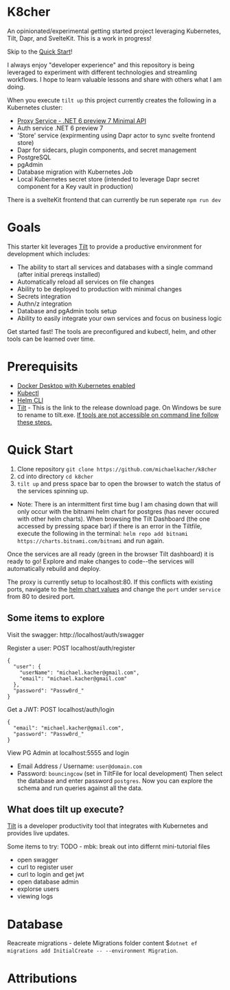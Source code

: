 # K8cher
An opinionated/experimental getting started project leveraging Kubernetes, Tilt, Dapr, and SvelteKit. This is a work in progress!

Skip to the [Quick Start](#quick-start)!

I always enjoy "developer experience" and this repository is being leveraged to experiment with different technologies and streamling workflows. I hope to learn valuable lessons and share with others what I am doing. 

When you execute `tilt up` this project currently creates the following in a Kubernetes cluster:
* [Proxy Service - .NET 6 preview 7 Minimal API](./src/k8cher.proxy/README.md)
* Auth service .NET 6 preview 7
* 'Store' service (expirmenting using Dapr actor to sync svelte frontend store)
* Dapr for sidecars, plugin components, and secret management
* PostgreSQL
* pgAdmin
* Database migration with Kubernetes Job
* Local Kubernetes secret store (intended to leverage Dapr secret component for a Key vault in production)

There is a svelteKit frontend that can currently be run seperate `npm run dev`

# Goals
This starter kit leverages [Tilt](https://tilt.dev/) to provide a productive environment for development which includes:
* The ability to start all services and databases with a single command (after initial prereqs installed)
* Automatically reload all services on file changes
* Ability to be deployed to production with minimal changes
* Secrets integration
* Authn/z integration
* Database and pgAdmin tools setup
* Ability to easily integrate your own services and focus on business logic

Get started fast! The tools are preconfigured and kubectl, helm, and other tools can be learned over time.

# Prerequisits
* [Docker Desktop with Kubernetes enabled](https://docs.docker.com/desktop/)
* [Kubectl](https://kubernetes.io/docs/tasks/tools/)
* [Helm CLI](https://helm.sh/docs/intro/install/)
* [Tilt](https://github.com/tilt-dev/tilt/releases) - This is the link to the release download page. On Windows be sure to rename to tilt.exe. [If tools are not accessible on command line follow these steps.](./docs/setup-path.md)


# Quick Start
1) Clone repository `git clone https://github.com/michaelkacher/k8cher`
2) cd into directory `cd k8cher`
3) `tilt up` and press space bar to open the browser to watch the status of the services spinning up.
* Note: There is an intermittent first time bug I am chasing down that will only occur with the bitnami helm chart for postgres (has never occured with other helm charts). When browsing the Tilt Dashboard (the one accessed by pressing space bar) if there is an error in the Tiltfile, execute the following in the terminal: `helm repo add bitnami https://charts.bitnami.com/bitnami` and run again. 

Once the services are all ready (green in the browser Tilt dashboard) it is ready to go! Explore and make changes to code--the services will automatically rebuild and deploy.

The proxy is currently setup to localhost:80. If this conflicts with existing ports, navigate to the [helm chart values](./src/k8cher.proxy/values.yaml) and change the `port` under `service` from 80 to desired port.

## Some items to explore
Visit the swagger: http://localhost/auth/swagger


Register a user: POST localhost/auth/register
```
{
  "user": {
    "userName": "michael.kacher@gmail.com",
    "email": "michael.kacher@gmail.com"
  },
  "password": "Passw0rd_"
}
```

Get a JWT: POST localhost/auth/login
```
{
  "email": "michael.kacher@gmail.com",
  "password": "Passw0rd_"
}
```

View PG Admin at localhost:5555 and login
* Email Address / Username: `user@domain.com`
* Password: `bouncingcow` (set in TiltFile for local development)
Then select the database and enter password `postgres`. Now you can explore the schema and run queries against all the data.


## What does tilt up execute?
[Tilt](https://tilt.dev/) is a developer productivity tool that integrates with Kubernetes and provides live updates.

Some items to try:
TODO - mbk: break out into differnt mini-tutorial files
* open swagger
* curl to register user
* curl to login and get jwt
* open database admin
* explorse users
* viewing logs


# Database 


Reacreate migrations - delete Migrations folder content $`dotnet ef migrations add InitialCreate -- --environment Migration`.

# Attributions
